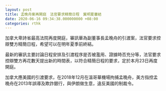 ```yaml
---
layout: post
title: 孟晚舟案再開庭　法官要求精簡日程　冀明夏審結
date: 2020-06-16 09:34:38.000000000 +08:00
categories: rthk
---
```


加拿大卑詩省最高法院再度開庭，審訊華為副董事長孟晚舟的引渡案，法官要求控辯雙方精簡日程，希望可以在明年夏季前終結。

最新的審訊主要討論日程安排及引渡程序是否被濫用、證據時否充分等，法官要求控辯雙方再花數天提出新的時間表，以符合精簡日程的要求，定於本月23日再度開庭。

加拿大應美國的引渡要求，在2018年12月在溫哥華機場拘捕孟晚舟，美方指控孟晚舟在2013年誤導及欺詐銀行，與伊朗做生意，違反美國的制裁令。
